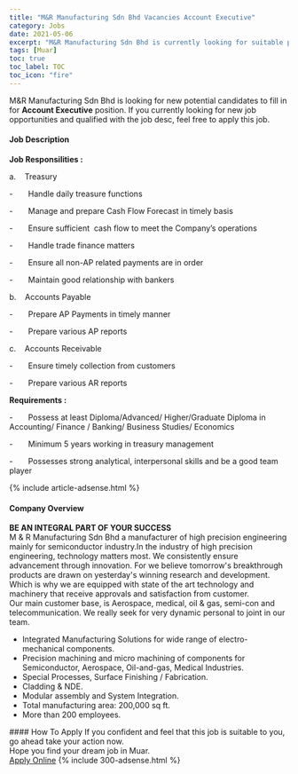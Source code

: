 ```yaml
---
title: "M&R Manufacturing Sdn Bhd Vacancies Account Executive" 
category: Jobs 
date: 2021-05-06 
excerpt: "M&R Manufacturing Sdn Bhd is currently looking for suitable person to fill in the Account Executive which based in Muar" 
tags: [Muar] 
toc: true 
toc_label: TOC 
toc_icon: "fire" 
--- 
```


<p>M&R Manufacturing Sdn Bhd is looking for new potential candidates to fill in for <b>Account Executive</b> position. If you currently looking for new job opportunities and qualified with the job desc, feel free to apply this job.
</p><div><div><h4>Job Description</h4></div><div><div><span><div><p><strong>Job Responsilities :</strong></p><p>a.&#160;&#160;&#160;&#160;Treasury</p><p>-&#160;&#160;&#160;&#160;&#160;&#160;&#160;Handle daily treasure functions&#160;</p><p>-&#160;&#160;&#160;&#160;&#160;&#160;&#160;Manage and prepare Cash Flow Forecast in timely basis&#160;</p><p>-&#160;&#160;&#160;&#160;&#160;&#160;&#160;Ensure sufficient&#160;&#160;cash flow to meet the Company&#8217;s operations&#160;</p><p>-&#160;&#160;&#160;&#160;&#160;&#160;&#160;Handle trade finance matters</p><p>-&#160;&#160;&#160;&#160;&#160;&#160;&#160;Ensure all non-AP related payments are in order&#160;</p><p>-&#160;&#160;&#160;&#160;&#160;&#160;&#160;Maintain good relationship with bankers</p><p>b.&#160;&#160;&#160;&#160;Accounts Payable&#160;</p><p>-&#160;&#160;&#160;&#160;&#160;&#160;&#160;Prepare AP Payments in timely manner</p><p>-&#160;&#160;&#160;&#160;&#160;&#160;&#160;Prepare various AP reports&#160;</p><p>c.&#160;&#160;&#160;&#160;Accounts Receivable&#160;</p><p>-&#160;&#160;&#160;&#160;&#160;&#160;&#160;Ensure timely collection from customers</p><p>-&#160;&#160;&#160;&#160;&#160;&#160;&#160;Prepare various AR reports&#160;</p><p><strong>Requirements :</strong></p><p>-&#160;&#160;&#160;&#160;&#160;&#160;&#160;Possess at least Diploma/Advanced/ Higher/Graduate Diploma in Accounting/ Finance / Banking/ Business Studies/ Economics</p><p>-&#160;&#160;&#160;&#160;&#160;&#160;&#160;Minimum 5 years working in treasury management&#160;</p><p>-&#160;&#160;&#160;&#160;&#160;&#160;&#160;Possesses strong analytical, interpersonal skills and be a good team player&#160;</p></div></span></div></div></div> 
{% include article-adsense.html %} 
<div><div><h4>Company Overview</h4></div><div><div><span><div><div>
<div><strong>BE AN INTEGRAL PART OF YOUR SUCCESS&#160;</strong></div>
<div>M &amp; R Manufacturing Sdn Bhd a manufacturer of high precision engineering mainly for semiconductor industry.In the industry of high precision engineering, technology matters most. We consistently ensure advancement through innovation. For we believe tomorrow's breakthrough products are drawn on yesterday's winning research and development. Which is why we are equipped with state of the art technology and machinery that receive approvals and satisfaction from customer.</div>
<div>Our main customer base, is Aerospace, medical, oil &amp; gas, semi-con and telecommunication. We really seek for very dynamic personal to joint in our team.</div>
<ul>
<li>Integrated Manufacturing Solutions for wide range of electro-mechanical components.</li>
<li>Precision machining and micro machining of components for Semiconductor, Aerospace, Oil-and-gas, Medical Industries.</li>
<li>Special Processes, Surface Finishing / Fabrication.</li>
<li>Cladding &amp; NDE.</li>
<li>Modular assembly and System Integration.</li>
<li>Total manufacturing area: 200,000 sq ft.</li>
<li>More than 200 employees.</li>
</ul>
</div></div></span></div></div></div> 
#### How To Apply 
If you confident and feel that this job is suitable to you, go ahead take your action now. <br/> 
Hope you find your dream job in Muar. <br/> 
<a href="https://www.jobstreet.com.my/en/job/account-executive-4558857?jobId=jobstreet-my-job-4558857&" class="btn btn--info" target="_blank" rel="nofollow noopenner">Apply Online</a> 
{% include 300-adsense.html %} 